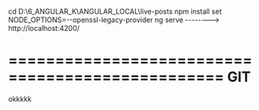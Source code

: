 
cd D:\6_ANGULAR_K\ANGULAR_LOCAL\live-posts
npm install
set NODE_OPTIONS=--openssl-legacy-provider
ng serve --------> http://localhost:4200/

=================================================
GIT
=================================================
okkkkk

